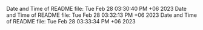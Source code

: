 Date and Time of README file: Tue Feb 28 03:30:40 PM +06 2023
Date and Time of README file: Tue Feb 28 03:32:13 PM +06 2023
Date and Time of README file: Tue Feb 28 03:33:34 PM +06 2023
